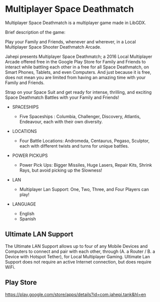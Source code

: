 # Multiplayer Space Deathmatch

Multiplayer Space Deathmatch is a multiplayer game made in LibGDX.

Brief description of the game:

Play your Family and Friends, whenever and wherever, in a Local Multiplayer Space Shooter Deathmatch Arcade.

Jahepi presents Multiplayer Space Deathmatch; a 2016 Local Multiplayer Arcade offered free in the Google Play Store for Family and Friends to interact while battling each other in a free for all Space Deathmatch, on Smart Phones, Tablets, and even Computers. And just because it is free, does not mean you are limited from having an amazing time with your Family and Friends.

Strap on your Space Suit and get ready for intense, thrilling, and exciting Space Deathmatch Battles with your Family and Friends!

- SPACESHIPS
  - Five Spaceships : Columbia, Challenger, Discovery, Atlantis, Endeavour, each with their own diversity.

- LOCATIONS
  - Four Battle Locations: Andromeda, Centaurus, Pegaso, Sculptor, each with different twists and turns for unique battles.

- POWER PICKUPS
  - Power Pick Ups: Bigger Missiles, Huge Lasers, Repair Kits, Shrink Rays, but avoid picking up the Slowness!

- LAN
  - Multiplayer Lan Support: One, Two, Three, and Four Players can play!

- LANGUAGE
  - English
  - Spanish

## Ultimate LAN Support

The Ultimate LAN Support allows up to four of any Mobile Devices and Computers to connect and pair with each other, through (A. a Router / B. a Device with Hotspot Tether), for Local Multiplayer Gaming. Ultimate Lan Support does not require an active Internet connection, but does require WiFi.

## Play Store

https://play.google.com/store/apps/details?id=com.jahepi.tank&hl=en
